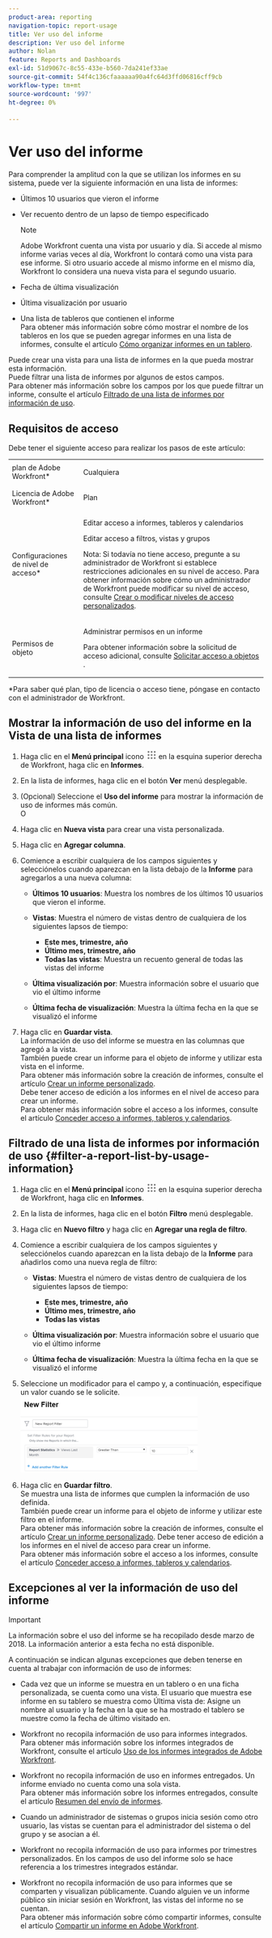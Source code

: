 ```yaml
---
product-area: reporting
navigation-topic: report-usage
title: Ver uso del informe
description: Ver uso del informe
author: Nolan
feature: Reports and Dashboards
exl-id: 51d9067c-8c55-433e-b560-7da241ef33ae
source-git-commit: 54f4c136cfaaaaaa90a4fc64d3ffd06816cff9cb
workflow-type: tm+mt
source-wordcount: '997'
ht-degree: 0%

---
```


# Ver uso del informe

<!--
<p data-mc-conditions="QuicksilverOrClassic.Draft mode">(NOTE: : *** DO NOT CHANGE, REMOVE, CHANGE LINK, RENAME THIS ARTICLE- IT IS LINKED TO THE PENDO GUIDE FOR THE MAIN REPORTS AREA***)</p>
-->

Para comprender la amplitud con la que se utilizan los informes en su sistema, puede ver la siguiente información en una lista de informes:

* Últimos 10 usuarios que vieron el informe
* Ver recuento dentro de un lapso de tiempo especificado

   >[!NOTE]
   >
   >Adobe Workfront cuenta una vista por usuario y día. Si accede al mismo informe varias veces al día, Workfront lo contará como una vista para ese informe. Si otro usuario accede al mismo informe en el mismo día, Workfront lo considera una nueva vista para el segundo usuario.

* Fecha de última visualización
* Última visualización por usuario
* Una lista de tableros que contienen el informe\
   Para obtener más información sobre cómo mostrar el nombre de los tableros en los que se pueden agregar informes en una lista de informes, consulte el artículo [Cómo organizar informes en un tablero](../../../reports-and-dashboards/reports/report-usage/understand-how-organize-reports-dashboard.md).

Puede crear una vista para una lista de informes en la que pueda mostrar esta información.\
Puede filtrar una lista de informes por algunos de estos campos.\
Para obtener más información sobre los campos por los que puede filtrar un informe, consulte el artículo [Filtrado de una lista de informes por información de uso](#filter-a-report-list-by-usage-information).

## Requisitos de acceso

Debe tener el siguiente acceso para realizar los pasos de este artículo:

<table style="table-layout:auto"> 
 <col> 
 <col> 
 <tbody> 
  <tr> 
   <td role="rowheader">plan de Adobe Workfront*</td> 
   <td> <p>Cualquiera</p> </td> 
  </tr> 
  <tr> 
   <td role="rowheader">Licencia de Adobe Workfront*</td> 
   <td> <p>Plan </p> </td> 
  </tr> 
  <tr> 
   <td role="rowheader">Configuraciones de nivel de acceso*</td> 
   <td> <p>Editar acceso a informes, tableros y calendarios</p> <p>Editar acceso a filtros, vistas y grupos</p> <p>Nota: Si todavía no tiene acceso, pregunte a su administrador de Workfront si establece restricciones adicionales en su nivel de acceso. Para obtener información sobre cómo un administrador de Workfront puede modificar su nivel de acceso, consulte <a href="../../../administration-and-setup/add-users/configure-and-grant-access/create-modify-access-levels.md" class="MCXref xref">Crear o modificar niveles de acceso personalizados</a>.</p> </td> 
  </tr> 
  <tr> 
   <td role="rowheader">Permisos de objeto</td> 
   <td> <p>Administrar permisos en un informe</p> <p>Para obtener información sobre la solicitud de acceso adicional, consulte <a href="../../../workfront-basics/grant-and-request-access-to-objects/request-access.md" class="MCXref xref">Solicitar acceso a objetos </a>.</p> </td> 
  </tr> 
 </tbody> 
</table>

&#42;Para saber qué plan, tipo de licencia o acceso tiene, póngase en contacto con el administrador de Workfront.

## Mostrar la información de uso del informe en la Vista de una lista de informes

1. Haga clic en el **Menú principal** icono ![](assets/main-menu-icon.png) en la esquina superior derecha de Workfront, haga clic en **Informes**.

1. En la lista de informes, haga clic en el botón **Ver** menú desplegable.
1. (Opcional) Seleccione el **Uso del informe** para mostrar la información de uso de informes más común.\
   O

1. Haga clic en **Nueva vista** para crear una vista personalizada.
1. Haga clic en **Agregar columna**.
1. Comience a escribir cualquiera de los campos siguientes y selecciónelos cuando aparezcan en la lista debajo de la **Informe** para agregarlos a una nueva columna:

   * **Últimos 10 usuarios**: Muestra los nombres de los últimos 10 usuarios que vieron el informe.
   * **Vistas**: Muestra el número de vistas dentro de cualquiera de los siguientes lapsos de tiempo:

      * **Este mes, trimestre, año**
      * **Último mes, trimestre, año**
      * **Todas las vistas**: Muestra un recuento general de todas las vistas del informe
   * **Última visualización por**: Muestra información sobre el usuario que vio el último informe
   * **Última fecha de visualización**: Muestra la última fecha en la que se visualizó el informe


1. Haga clic en **Guardar vista**.\
   La información de uso del informe se muestra en las columnas que agregó a la vista.\
   También puede crear un informe para el objeto de informe y utilizar esta vista en el informe.\
   Para obtener más información sobre la creación de informes, consulte el artículo [Crear un informe personalizado](../../../reports-and-dashboards/reports/creating-and-managing-reports/create-custom-report.md).\
   Debe tener acceso de edición a los informes en el nivel de acceso para crear un informe.\
   Para obtener más información sobre el acceso a los informes, consulte el artículo [Conceder acceso a informes, tableros y calendarios](../../../administration-and-setup/add-users/configure-and-grant-access/grant-access-reports-dashboards-calendars.md).

## Filtrado de una lista de informes por información de uso {#filter-a-report-list-by-usage-information}

1. Haga clic en el **Menú principal** icono ![](assets/main-menu-icon.png) en la esquina superior derecha de Workfront, haga clic en **Informes**.
1. En la lista de informes, haga clic en el botón **Filtro** menú desplegable.
1. Haga clic en **Nuevo filtro** y haga clic en **Agregar una regla de filtro**.
1. Comience a escribir cualquiera de los campos siguientes y selecciónelos cuando aparezcan en la lista debajo de la **Informe** para añadirlos como una nueva regla de filtro:

   * **Vistas**: Muestra el número de vistas dentro de cualquiera de los siguientes lapsos de tiempo:

      * **Este mes, trimestre, año**
      * **Último mes, trimestre, año**
      * **Todas las vistas**
   * **Última visualización por**: Muestra información sobre el usuario que vio el último informe
   * **Última fecha de visualización**: Muestra la última fecha en la que se visualizó el informe


1. Seleccione un modificador para el campo y, a continuación, especifique un valor cuando se le solicite.\
   ![](assets/qs-report-usage-filter-statistics-350x150.png)

1. Haga clic en **Guardar filtro**.\
   Se muestra una lista de informes que cumplen la información de uso definida.\
   También puede crear un informe para el objeto de informe y utilizar este filtro en el informe.\
   Para obtener más información sobre la creación de informes, consulte el artículo [Crear un informe personalizado](../../../reports-and-dashboards/reports/creating-and-managing-reports/create-custom-report.md). Debe tener acceso de edición a los informes en el nivel de acceso para crear un informe.\
   Para obtener más información sobre el acceso a los informes, consulte el artículo [Conceder acceso a informes, tableros y calendarios](../../../administration-and-setup/add-users/configure-and-grant-access/grant-access-reports-dashboards-calendars.md).

## Excepciones al ver la información de uso del informe

>[!IMPORTANT]
>
>La información sobre el uso del informe se ha recopilado desde marzo de 2018. La información anterior a esta fecha no está disponible.

A continuación se indican algunas excepciones que deben tenerse en cuenta al trabajar con información de uso de informes:

* Cada vez que un informe se muestra en un tablero o en una ficha personalizada, se cuenta como una vista. El usuario que muestra ese informe en su tablero se muestra como Última vista de: Asigne un nombre al usuario y la fecha en la que se ha mostrado el tablero se muestre como la fecha de último visitado en.
* Workfront no recopila información de uso para informes integrados.\
   Para obtener más información sobre los informes integrados de Workfront, consulte el artículo [Uso de los informes integrados de Adobe Workfront](../../../reports-and-dashboards/reports/using-built-in-reports/use-workfront-built-in-reports.md).

* Workfront no recopila información de uso en informes entregados. Un informe enviado no cuenta como una sola vista.\
   Para obtener más información sobre los informes entregados, consulte el artículo [Resumen del envío de informes](../../../reports-and-dashboards/reports/creating-and-managing-reports/set-up-report-deliveries.md).

* Cuando un administrador de sistemas o grupos inicia sesión como otro usuario, las vistas se cuentan para el administrador del sistema o del grupo y se asocian a él.
* Workfront no recopila información de uso para informes por trimestres personalizados. En los campos de uso del informe solo se hace referencia a los trimestres integrados estándar.
* Workfront no recopila información de uso para informes que se comparten y visualizan públicamente. Cuando alguien ve un informe público sin iniciar sesión en Workfront, las vistas del informe no se cuentan.\
   Para obtener más información sobre cómo compartir informes, consulte el artículo [Compartir un informe en Adobe Workfront](../../../reports-and-dashboards/reports/creating-and-managing-reports/share-report.md).
